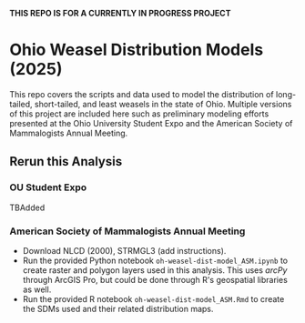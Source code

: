 **THIS REPO IS FOR A CURRENTLY IN PROGRESS PROJECT**

# Ohio Weasel Distribution Models (2025)
This repo covers the scripts and data used to model the distribution of long-tailed, short-tailed, and least weasels in the state of Ohio. Multiple versions of this project are included here such as preliminary modeling efforts presented at the Ohio University Student Expo and the American Society of Mammalogists Annual Meeting.

## Rerun this Analysis
### OU Student Expo
TBAdded

### American Society of Mammalogists Annual Meeting
* Download NLCD (2000), STRMGL3 (add instructions).
* Run the provided Python notebook `oh-weasel-dist-model_ASM.ipynb` to create raster and polygon layers used in this analysis. This uses _arcPy_ through ArcGIS Pro, but could be done through R's geospatial libraries as well.
* Run the provided R notebook `oh-weasel-dist-model_ASM.Rmd` to create the SDMs used and their related distribution maps.

